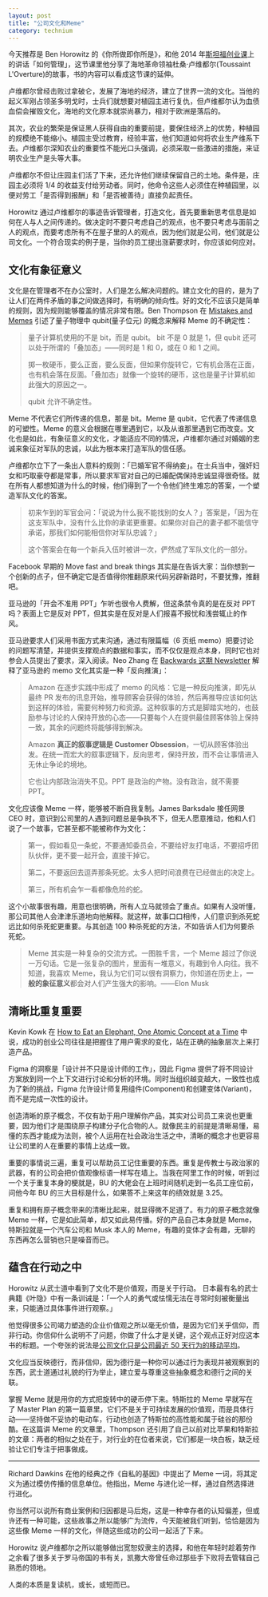 ```yaml
---
layout: post
title: "公司文化和Meme"
category: technium
---
```



今天推荐是 Ben Horowitz 的《你所做即你所是》，和他 2014 年[斯坦福创业课](https://startupclass.samaltman.com/)上的讲话「如何管理」，这节课里他分享了海地革命领袖杜桑·卢维都尔(Toussaint L'Overture)的故事，书的内容可以看成这节课的延伸。

卢维都尔曾经击败过拿破仑，发展了海地的经济，建立了世界一流的文化。当他的起义军刚占领圣多明戈时，士兵们就想要对植园主进行复仇，但卢维都尔认为血债血偿会摧毁文化，海地的文化原本就崇尚暴力，相对于欧洲是落后的。

其次，农业的繁荣是保证黑人获得自由的重要前提，要保住经济上的优势，种植园的规模绝不能缩小。植园主受过教育，经验丰富，他们知道如何将农业生产维系下去。卢维都尔深知农业的重要性不能光口头强调，必须采取一些激进的措施，来证明农业生产是头等大事。

卢维都尔不但让庄园主们活了下来，还允许他们继续保留自己的土地。条件是，庄园主必须将 1/4 的收益支付给劳动者。同时，他命令这些人必须住在种植园里，以便对劳工「是否得到报酬」和「是否被善待」直接负起责任。

Horowitz 通过卢维都尔的事迹告诉管理者，打造文化，首先要重新思考信息是如何在人与人之间传递的。做决定时不要只考虑自己的观点，也不要只考虑与面前之人的观点，而要考虑所有不在屋子里的人的观点，因为他们就是公司，他们就是公司文化。一个符合现实的例子是，当你的员工提出涨薪要求时，你应该如何应对。



## 文化有象征意义

文化是在管理者不在办公室时，人们是怎么解决问题的。建立文化的目的，是为了让人们在两件矛盾的事之间做选择时，有明确的倾向性。好的文化不应该只是简单的规则，因为规则能够覆盖的情况非常有限。Ben Thompson 在 [Mistakes and Memes](https://stratechery.com/2021/mistakes-and-memes/) 引述了量子物理中 qubit(量子位元) 的概念来解释 Meme 的不确定性：

> 量子计算机使用的不是 bit，而是 qubit。 bit 不是 0 就是 1，但 qubit 还可以处于所谓的「叠加态」——同时是 1 和 0，或在 0 和 1 之间。
>
> 掷一枚硬币，要么正面，要么反面，但如果你旋转它，它有机会落在正面，也有机会落在反面。「叠加态」就像一个旋转的硬币，这也是量子计算机如此强大的原因之一。
>
> qubit 允许不确定性。

Meme 不代表它们所传递的信息，那是 bit。Meme 是 qubit，它代表了传递信息的可塑性。Meme 的意义会根据在哪里遇到它，以及从谁那里遇到它而改变。文化也是如此，有象征意义的文化，才能适应不同的情况，卢维都尔通过对婚姻的忠诚来象征对军队的忠诚，以此为根本来打造军队的信任感。

卢维都尔立下了一条出人意料的规则：「已婚军官不得纳妾」。在士兵当中，强奸妇女和巧取豪夺都是常事，所以要求军官对自己的已婚配偶保持忠诚显得很奇怪。就在所有人都想知道为什么的时候，他们得到了一个令他们终生难忘的答案，一个塑造军队文化的答案。

>  初来乍到的军官会问：「说说为什么我不能找别的女人？」答案是，「因为在这支军队中，没有什么比你的承诺更重要。如果你对自己的妻子都不能信守承诺，那我们如何能相信你对军队忠诚？」
>
> 这个答案会在每一个新兵入伍时被讲一次，俨然成了军队文化的一部分。

Facebook 早期的 Move fast and break things 其实是在告诉大家：当你想到一个创新的点子，但不确定它是否值得你推翻原来代码另辟新路时，不要犹豫，推翻吧。

亚马逊的「开会不准用 PPT」乍听也很令人费解，但这条禁令真的是在反对 PPT 吗？表面上它是反对 PPT，但其实是在反对是人们报喜不报忧和浅尝辄止的作风。

亚马逊要求人们采用书面方式来沟通，通过有限篇幅（6 页纸 memo）把要讨论的问题写清楚，并提供支撑观点的数据和事实，而不仅仅是观点本身，同时它也对参会人员提出了要求，深入阅读。Neo Zhang 在 [Backwards 这期 Newsletter](https://pt.plus/2-28-2021-backwards/) 解释了亚马逊的 memo 文化其实是一种「反向推演」：

> Amazon 在逐步实践中形成了 memo 的风格：它是一种反向推演，即先从最终 PR 发布的讯息开始，推导顾客会获得的体验，然后再推导应该如何达到这样的体验，需要何种努力和资源。这种叙事的方式是脚踏实地的，也鼓励参与讨论的人保持开放的心态——只要每个人在提供最佳顾客体验上保持一致，其余的问题终将能够得到解决。
>
> Amazon **真正的叙事逻辑是 Customer Obsession**，一切从顾客体验出发。在统一而宏大的叙事逻辑下，反向思考，保持开放，而不会让事情进入无休止争论的境地。
>
> 它也让内部政治消失不见。PPT 是政治的产物。没有政治，就不需要 PPT。

文化应该像 Meme 一样，能够被不断自我复制。James Barksdale 接任网景 CEO 时，意识到公司里的人遇到问题总是争执不下，但无人愿意推动，他和人们说了一个故事，它甚至都不能被称作为文化：

> 第一，假如看见一条蛇，不要通知委员会，不要给好友打电话，不要招呼团队伙伴，更不要一起开会，直接干掉它。
>
> 第二，不要返回去逗弄那条死蛇。太多人把时间浪费在已经做出的决定上。
>
> 第三，所有机会乍一看都像危险的蛇。

这个小故事很有趣，用意也很明确，所有人立马就领会了重点。如果有人没听懂，那公司其他人会津津乐道地向他解释。就这样，故事口口相传，人们意识到杀死蛇远比如何杀死蛇更重要。与其创造 100 种杀死蛇的方法，不如告诉人们为何要杀死蛇。

> Meme 其实是一种复杂的交流方式。一图胜千言，一个 Meme 超过了你说一万句话。它是一张复杂的图片，里面有一堆意义，有趣到令人向往。我不知道，我喜欢 Meme，我认为它们可以很有洞察力，你知道在历史上，**一般的象征意义**都会对人们产生强大的影响。——Elon Musk


## 清晰比重复重要

Kevin Kowk 在 [How to Eat an Elephant, One Atomic Concept at a Time](https://kwokchain.com/2021/02/05/atomic-concepts/) 中说，成功的创业公司往往是把握住了用户需求的变化，站在正确的抽象层次上来打造产品。

Figma 的洞察是「设计并不只是设计师的工作」，因此 Figma 提供了将不同设计方案放到同一个上下文进行讨论和分析的环境。同时当组织越变越大，一致性也成为了新的挑战，Figma 允许设计师复用组件(Component)和创建变体(Variant)，而不是完成一次性的设计。

创造清晰的原子概念，不仅有助于用户理解你产品，其实对公司员工来说也更重要，因为他们才是围绕原子构建分子化合物的人。就像民主的前提是清晰易懂，易懂的东西才能成为法则，被个人运用在社会政治生活之中，清晰的概念才也更容易让公司里的人在重要的事情上达成一致。

重要的事情说三遍，重复可以帮助员工记住重要的东西。重复是传教士与政治家的武器，有的公司会把价值观像标语一样写在墙上。当我在阿里工作的时候，听到过一个关于重复本身的梗就是，BU 的大佬会在上班时间随机走到一名员工座位前，问他今年 BU 的三大目标是什么，如果答不上来这年的绩效就是 3.25。

重复和拥有原子概念带来的清晰比起来，就显得微不足道了。有力的原子概念就像 Meme 一样，它是如此简单，却又如此易传播。好的产品自己本身就是 Meme，特斯拉就是一个汽车公司和 Musk 本人的 Meme，有趣的变体才会有趣，无聊的东西再怎么营销也只是噪音而已。



## 蕴含在行动之中

Horowitz 从武士道中看到了文化不是价值观，而是关于行动。 日本最有名的武士典籍《叶隐》中有一条训诫是：「一个人的勇气或怯懦无法在寻常时刻被衡量出来，只能通过具体事件进行观察。」

他觉得很多公司竭力塑造的企业价值观之所以毫无价值，是因为它们关乎信仰，而非行动。你信仰什么说明不了问题，你做了什么才是关键，这个观点正好对应这本书的标题。一个夸张的说法是[公司文化只是公司最近 50 天行为的移动平均](https://twitter.com/jasonfried/status/1367190718540750848)。

文化应当反映德行，而非信仰，因为德行是一种你可以通过行为表现并被观察到的东西，武士道通过礼貌的行为举止，建立爱与尊重这些抽象概念和德行之间的关联。

掌握 Meme 就是用你的方式把旋转中的硬币停下来。特斯拉的 Meme 早就写在了 Master Plan 的第一篇章里，它们不是关于可持续发展的价值观，而是具体行动——坚持做不妥协的电动车，行动也创造了特斯拉的高性能和属于硅谷的那份酷。在这篇讲 Meme 的文章里，Thompson 还引用了自己以前对比苹果和特斯拉的文章：两者的相似之处在于，对行业的在位者来说，它们都是一块白板，缺乏经验让它们专注于把事做成。



---



Richard Dawkins 在他的经典之作《自私的基因》中提出了 Meme 一词，将其定义为通过模仿传播的信息单位。他指出，Meme 与进化论一样，通过自然选择进行进化。

你当然可以说所有商业案例和归因都是马后炮，这是一种幸存者的认知偏差，但或许还有一种可能，这些故事之所以能够广为流传，今天能被我们听到，恰恰是因为这些像 Meme 一样的文化，伴随这些成功的公司一起活了下来。

Horowitz 说卢维都尔之所以能够做出宽恕奴隶主的选择，和他在年轻时趁着劳作之余看了很多关于罗马帝国的书有关，凯撒大帝曾任命过那些手下败将去管辖自己熟悉的领地。

人类的本质是复读机，或长，或短而已。